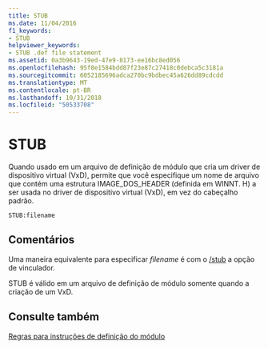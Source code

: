 ```yaml
---
title: STUB
ms.date: 11/04/2016
f1_keywords:
- STUB
helpviewer_keywords:
- STUB .def file statement
ms.assetid: 0a3b9643-19ed-47e9-8173-ee16bc8ed056
ms.openlocfilehash: 95f8e1584bdd87f23e87c27418c0debca5c3181a
ms.sourcegitcommit: 6052185696adca270bc9bdbec45a626dd89cdcdd
ms.translationtype: MT
ms.contentlocale: pt-BR
ms.lasthandoff: 10/31/2018
ms.locfileid: "50533708"
---
```

# <a name="stub"></a>STUB

Quando usado em um arquivo de definição de módulo que cria um driver de dispositivo virtual (VxD), permite que você especifique um nome de arquivo que contém uma estrutura IMAGE_DOS_HEADER (definida em WINNT. H) a ser usada no driver de dispositivo virtual (VxD), em vez do cabeçalho padrão.

```
STUB:filename
```

## <a name="remarks"></a>Comentários

Uma maneira equivalente para especificar *filename* é com o [/stub](../../build/reference/stub-ms-dos-stub-file-name.md) a opção de vinculador.

STUB é válido em um arquivo de definição de módulo somente quando a criação de um VxD.

## <a name="see-also"></a>Consulte também

[Regras para instruções de definição do módulo](../../build/reference/rules-for-module-definition-statements.md)
